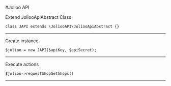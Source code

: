 #Jolioo API

Extend JoliooApiAbstract Class

`class JAPI extends \JoliooAPI\JoliooApiAbstract {}`

---

Create instance 

`$jolioo = new JAPI($apiKey, $apiSecret);`

---

Execute actions

`$jolioo->requestShopGetShops()`

---